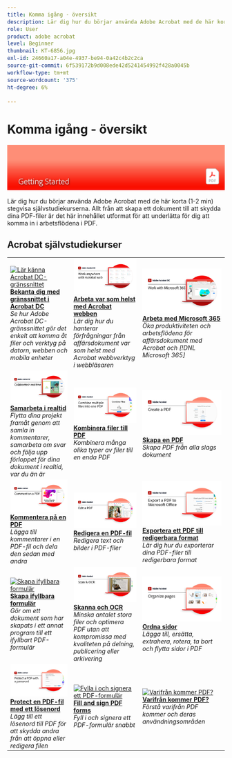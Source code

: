 ```yaml
---
title: Komma igång - översikt
description: Lär dig hur du börjar använda Adobe Acrobat med de här korta (1-2 min) stegvisa självstudiekurserna
role: User
product: adobe acrobat
level: Beginner
thumbnail: KT-6856.jpg
exl-id: 24660a17-a04e-4937-be94-0a42c4b2c2ca
source-git-commit: 6f539172b9d008ede42d5241454992f428a0045b
workflow-type: tm+mt
source-wordcount: '375'
ht-degree: 6%

---
```


# Komma igång - översikt

![Acrobat Getting Started Image](../assets/Hero-GettingStarted.png)

Lär dig hur du börjar använda Adobe Acrobat med de här korta (1-2 min) stegvisa självstudiekurserna. Allt från att skapa ett dokument till att skydda dina PDF-filer är det här innehållet utformat för att underlätta för dig att komma in i arbetsflödena i PDF.

## Acrobat självstudiekurser

<table style="table-layout:fixed">
<tr>
  <td>
    <a href="get-to-know-the-acrobat-dc-interface.md">
      <img alt="Lär känna Acrobat DC-gränssnittet" src="../assets/Interface.jpg" />
    </a>
    <div>
    <a href="get-to-know-the-acrobat-dc-interface.md"><strong>Bekanta dig med gränssnittet i Acrobat DC </strong></a>
    </div>
    <em>Se hur Adobe Acrobat DC-gränssnittet gör det enkelt att komma åt filer och verktyg på datorn, webben och mobila enheter</em>
    <br>
  </td>
  <td>
    <a href="acrobatweb.md">
      <img alt="Arbeta var som helst med Acrobat webben" src="../assets/Acrobatweb_1280.png" />
    </a>
    <div>
    <a href="acrobatweb.md"><strong>Arbeta var som helst med Acrobat webben</strong></a>
    </div>
    <em>Lär dig hur du hanterar förfrågningar från affärsdokument var som helst med Acrobat webbverktyg i webbläsaren</em>
    <br>
  </td>
  <td>
    <a href="../integrate/integrate-overview.md#microsoft">
      <img alt="Arbeta med Microsoft 365" src="../assets/WorkMicrosoft365_1280.png" />
    </a>
    <div>
     <a href="../integrate/integrate-overview.md#microsoft"><strong>Arbeta med Microsoft 365</strong></a>
    </div>
    <em>Öka produktiviteten och arbetsflödena för affärsdokument med Acrobat och [!DNL Microsoft 365]</em>
    <br>
  </td>
</tr>
<tr>
   <td>
    <a href="collaborate.md">
      <img alt="Samarbeta i realtid" src="../assets/Collaborate_1280.png" />
    </a>
    <div>
     <a href="collaborate.md"><strong>Samarbeta i realtid</strong></a>
    </div>
    <em>Flytta dina projekt framåt genom att samla in kommentarer, samarbeta om svar och följa upp förloppet för dina dokument i realtid, var du än är</em>
    <br>
  </td>
  <td>
    <a href="combine-to-pdf.md">
      <img alt="Combine Files till PDF" src="../assets/Combine.jpg" />
    </a>
    <div>
     <a href="combine-to-pdf.md"><strong>Kombinera filer till PDF</strong></a>
    </div>
    <em>Kombinera många olika typer av filer till en enda PDF</em>
    <br>
  </td>
  <td>
    <a href="create-pdf.md">
      <img alt="Skapa PDF-filer" src="../assets/Create.jpg" />
    </a>
    <div>
    <a href="create-pdf.md"><strong>Skapa en PDF</strong></a>
    </div>
    <em>Skapa PDF från alla slags dokument</em>
    <br>
  </td>
</tr>
<tr>
  <td>
    <a href="comment-on-pdf-files.md">
      <img alt="Kommentera PDF-filer i Acrobat DC" src="../assets/Comment.jpg" />
    </a>
    <div>
    <a href="comment-on-pdf-files.md"><strong>Kommentera på en PDF</strong></a>
    </div>
    <em>Lägga till kommentarer i en PDF-fil och dela den sedan med andra</em>
    <br>
  </td>
  <td>
    <a href="edit-pdf.md">
      <img alt="Redigera en PDF i Acrobat DC" src="../assets/Edit.jpg" />
    </a>
    <div>
    <a href="edit-pdf.md"><strong>Redigera en PDF-fil</strong></a>
    </div>
    <em>Redigera text och bilder i PDF-filer</em>
    <br>
  </td>
   <td>
    <a href="export-pdf.md">
      <img alt="Exportera ett PDF till redigerbara format" src="../assets/Export.jpg" />
    </a>
    <div>
    <a href="export-pdf.md"><strong>Exportera ett PDF till redigerbara format</strong></a>
    </div>
    <em>Lär dig hur du exporterar dina PDF-filer till redigerbara format</em>
    <br>
  </td>
</tr>
<tr>
  <td>
    <a href="create-fillable-forms.md">
      <img alt="Skapa ifyllbara formulär" src="../assets/Form.jpg" />
    </a>
    <div>
    <a href="create-fillable-forms.md"><strong>Skapa ifyllbara formulär</strong></a>
    </div>
    <em>Gör om ett dokument som har skapats i ett annat program till ett ifyllbart PDF-formulär</em>
    <br>
  </td>
  <td>
    <a href="scan-and-ocr.md">
      <img alt="Skanna och OCR" src="../assets/Scan.jpg" />
    </a>
    <div>
    <a href="scan-and-ocr.md"><strong>Skanna och OCR</strong></a>
    </div>
    <em>Minska antalet stora filer och optimera PDF utan att kompromissa med kvaliteten på delning, publicering eller arkivering</em>
    <br>
  </td>
  <td>
    <a href="organize.md">
      <img alt="Ordna sidor" src="../assets/Organize.jpg" />
    </a>
    <div>
    <a href="organize.md"><strong>Ordna sidor</strong></a>
    </div>
    <em>Lägga till, ersätta, extrahera, rotera, ta bort och flytta sidor i PDF</em>
    <br>
  </td>
</tr>
<tr>
  <td>
    <a href="password-protect.md">
      <img alt="Protect en PDF-fil med ett lösenord" src="../assets/Protect.jpg" />
    </a>
    <div>
    <a href="password-protect.md"><strong>Protect en PDF-fil med ett lösenord</strong></a>
    </div>
    <em>Lägg till ett lösenord till PDF för att skydda andra från att öppna eller redigera filen</em>
    <br>
  </td>
  <td>
    <a href="fill-and-sign.md">
      <img alt="Fylla i och signera ett PDF-formulär" src="../assets/FillSign.jpg" />
    </a>
    <div>
    <a href="fill-and-sign.md"><strong>Fill and sign PDF forms</strong></a>
    </div>
    <em>Fyll i och signera ett PDF-formulär snabbt</em>
    <br>
  </td>
  <td>
    <a href="where-do-pdfs-come-from.md">
      <img alt="Varifrån kommer PDF?" src="../assets/WherePDFs.jpg" />
    </a>
    <div>
    <a href="where-do-pdfs-come-from.md"><strong>Varifrån kommer PDF?</strong></a>
    </div>
    <em>Förstå varifrån PDF kommer och deras användningsområden</em>
    <br>
  </td>
</tr>
</table>
